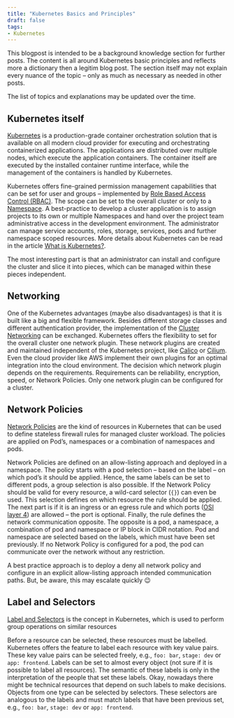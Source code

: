 ```yaml
---
title: "Kubernetes Basics and Principles"
draft: false
tags:
- Kubernetes
---
```


This blogpost is intended to be a background knowledge section for further posts.
The content is all around Kubernetes basic principles and reflects more a dictionary then a legitim blog post.
The section itself may not explain every nuance of the topic – only as much as necessary as needed in other posts. 

<!--more--> 

The list of topics and explanations may be updated over the time.

## Kubernetes itself
[Kubernetes](https://kubernetes.io/) is a production-grade container orchestration solution that is available on all modern cloud provider for executing and orchestrating containerized applications.
The applications are distributed over multiple nodes, which execute the application containers.
The container itself are executed by the installed container runtime interface, while the management of the containers is handled by Kubernetes. 

Kubernetes offers fine-grained permission management capabilities that can be set for user and groups – implemented by [Role Based Access Control (RBAC)](https://kubernetes.io/docs/reference/access-authn-authz/rbac/).
The scope can be set to the overall cluster or only to a [Namespace](https://kubernetes.io/docs/concepts/overview/working-with-objects/namespaces/).
A best-practice to develop a cluster application is to assign projects to its own or multiple Namespaces and hand over the project team administrative access in the development environment.
The administrator can manage service accounts, roles, storage, services, pods and further namespace scoped resources.
More details about Kubernetes can be read in the article [What is Kubernetes?](https://kubernetes.io/docs/concepts/overview/what-is-kubernetes/). 

The most interesting part is that an administrator can install and configure the cluster and slice it into pieces, which can be managed within these pieces independent.

## Networking
One of the Kubernetes advantages (maybe also disadvantages) is that it is built like a big and flexible framework.
Besides different storage classes and different authentication provider, the implementation of the [Cluster Networking](https://kubernetes.io/docs/concepts/cluster-administration/networking/) can be exchanged.
Kubernetes offers the flexibility to set for the overall cluster one network plugin.
These network plugins are created and maintained independent of the Kubernetes project, like [Calico](https://www.projectcalico.org/) or [Cilium](https://cilium.io).
Even the cloud provider like AWS implement their own plugins for an optimal integration into the cloud environment.
The decision which network plugin depends on the requirements.
Requirements can be reliability, encryption, speed, or Network Policies.
Only one network plugin can be configured for a cluster.

## Network Policies
[Network Policies](https://kubernetes.io/docs/concepts/services-networking/network-policies/) are the kind of resources in Kubernetes that can be used to define stateless firewall rules for managed cluster workload.
The policies are applied on Pod’s, namespaces or a combination of namespaces and pods. 

Network Policies are defined on an allow-listing approach and deployed in a namespace.
The policy starts with a pod selection – based on the label – on which pod’s it should be applied.
Hence, the same labels can be set to different pods, a group selection is also possible.
If the Network Policy should be valid for every resource, a wild-card selector (`{}`) can even be used.
This selection defines on which resource the rule should be applied.
The next part is if it is an ingress or an egress rule and which ports ([OSI layer 4](https://en.wikipedia.org/wiki/OSI_model#Layer_4:_Transport_Layer)) are allowed – the port is optional.
Finally, the rule defines the network communication opposite.
 The opposite is a pod, a namespace, a combination of pod and namespace or IP block in CIDR notation.
Pod and namespace are selected based on the labels, which must have been set previously.
If no Network Policy is configured for a pod, the pod can communicate over the network without any restriction.

A best practice approach is to deploy a deny all network policy and configure in an explicit allow-listing approach intended communication paths.
But, be aware, this may escalate quickly 😉

## Label and Selectors
[Label and Selectors](https://kubernetes.io/docs/concepts/overview/working-with-objects/labels/) is the concept in Kubernetes, which is used to perform group operations on similar resources 

Before a resource can be selected, these resources must be labelled.
Kubernetes offers the feature to label each resource with key value pairs.
These key value pairs can be selected freely, e.g., `foo: bar`, `stage: dev` or `app: frontend`.
Labels can be set to almost every object (not sure if it is possible to label all resources).
The semantic of these labels is only in the interpretation of the people that set these labels.
Okay, nowadays there might be technical resources that depend on such labels to make decisions.
Objects from one type can be selected by selectors.
These selectors are analogous to the labels and must match labels that have been previous set, e.g., `foo: bar`, `stage: dev` or `app: frontend`.



